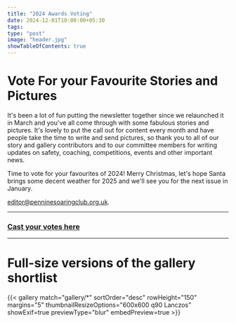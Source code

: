 ```yaml
---
title: "2024 Awards Voting"
date: 2024-12-01T10:00:00+05:30
tags: 
type: "post"
image: "header.jpg"
showTableOfContents: true
---
```


# Vote For your Favourite Stories and Pictures

It's been a lot of fun putting the newsletter together since we relaunched it in March and you've all come through with some fabulous stories and pictures. It's lovely to put the call out for content every month and have people take the time to write and send pictures, so thank you to all of our story and gallery contributors and to our committee members for writing updates on safety, coaching, competitions, events and other important news.

Time to vote for your favourites of 2024! Merry Christmas, let's hope Santa brings some decent weather for 2025 and we'll see you for the next issue in January.

[editor@penninesoaringclub.org.uk](mailto:editor@penninesoaringclub.org.uk).

---

### [Cast your votes here](https://docs.google.com/forms/d/e/1FAIpQLSer9WL-4Mnzn5nb7-ffHRP8zcfSXr5uE7dn5qYUSOrREaenBw/viewform?usp=sharing)

---

# Full-size versions of the gallery shortlist

{{< gallery match="gallery/*" sortOrder="desc" rowHeight="150" margins="5" thumbnailResizeOptions="600x600 q90 Lanczos" showExif=true previewType="blur" embedPreview=true >}}
